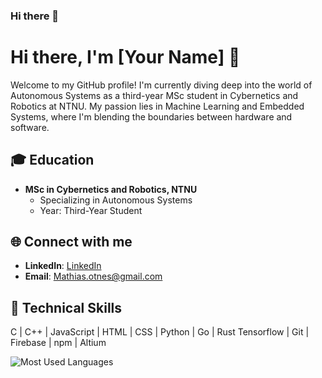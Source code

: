 ### Hi there 👋

# Hi there, I'm [Your Name] 👋

Welcome to my GitHub profile! I'm currently diving deep into the world of Autonomous Systems as a third-year MSc student in Cybernetics and Robotics at NTNU. My passion lies in Machine Learning and Embedded Systems, where I'm blending the boundaries between hardware and software.

## 🎓 Education
- **MSc in Cybernetics and Robotics, NTNU**
  - Specializing in Autonomous Systems
  - Year: Third-Year Student

## 🌐 Connect with me
- **LinkedIn**: [LinkedIn]([https://www.linkedin.com/in/yourlinkedin](https://www.linkedin.com/in/mathias-otnes-143912231/))
- **Email**: [Mathias.otnes@gmail.com](mailto:Mathias.otnes@gmail.com)

## 💼 Technical Skills

C | C++ | JavaScript | HTML | CSS | Python | Go | Rust
Tensorflow | Git | Firebase | npm | Altium


![Most Used Languages](https://github-readme-stats.vercel.app/api/top-langs/?username=Mathiasotnes&theme={dracula})

